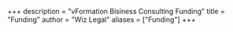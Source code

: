+++
description = "vFormation Bisiness Consulting Funding"
title = "Funding"
author = "Wiz Legal"
aliases = ["Funding"]
+++
